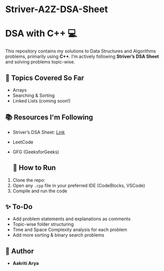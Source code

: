 # Striver-A2Z-DSA-Sheet
# DSA with C++ 💻

This repository contains my solutions to Data Structures and Algorithms problems, primarily using **C++**. I’m actively following **Striver’s DSA Sheet** and solving problems topic-wise.

## 📌 Topics Covered So Far

- Arrays
- Searching & Sorting
- Linked Lists (coming soon!)

## 📚 Resources I'm Following

- Striver’s DSA Sheet: [Link](https://takeuforward.org/interviews/strivers-sde-sheet-top-coding-interview-problems/)
- LeetCode
- GFG (GeeksforGeeks)

  ## 📌 How to Run

1. Clone the repo:
2. Open any `.cpp` file in your preferred IDE (CodeBlocks, VSCode)
3. Compile and run the code

## ✨ To-Do

- Add problem statements and explanations as comments
- Topic-wise folder structuring
- Time and Space Complexity analysis for each problem
- Add more sorting & binary search problems

## 📌 Author

- **Aakriti Arya**
